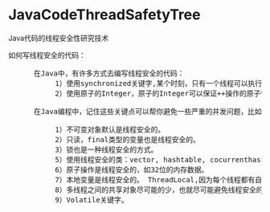 # JavaCodeThreadSafetyTree
Java代码的线程安全性研究技术

<pre>
如何写线程安全的代码：

      在Java中，有许多方式去编写线程安全的代码：
           1）使用synchronized关键字,某个时刻，只有一个线程可以执行它，也就实现了线程安全。
           2）使用原子的Integer，原子的Integer可以保证++操作的原子性。

      在Java编程中，记住这些关键点可以帮你避免一些严重的并发问题，比如条件竞争或者死锁。

           1）不可变对象默认是线程安全的。
           2）只读，final类型的变量也是线程安全的。
           3）锁也是一种线程安全的方式。
           5）使用线程安全的类：vector, hashtable, cocurrenthashmap, String等
           6）原子操作是线程安全的，如32位的内存数据。
           7）本地变量是线程安全的。 ThreadLocal,因为每个线程都有自己的变量copy。
           8）多线程之间的共享对象尽可能的少，也就尽可能避免线程安全的问题。
           9）Volatile关键字。
</pre>
